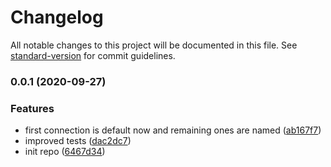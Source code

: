 # Changelog

All notable changes to this project will be documented in this file. See [standard-version](https://github.com/conventional-changelog/standard-version) for commit guidelines.

### 0.0.1 (2020-09-27)


### Features

* first connection is default now and remaining ones are named ([ab167f7](https://github.com/nsourcery/databases/commit/ab167f79679c664c187f12be63fc3e94600e9784))
* improved tests ([dac2dc7](https://github.com/nsourcery/databases/commit/dac2dc7ab6ddd16fb6e55b27d76100c953e646a5))
* init repo ([6467d34](https://github.com/nsourcery/databases/commit/6467d34792dd1c7042364505d4ea79723c8390ea))

